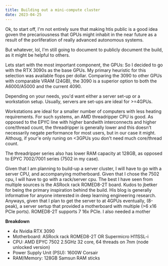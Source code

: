 ```yaml
---
title: Building out a mini-compute cluster
date: 2023-04-25
---
```


Ok, to start off, I'm not entirely sure that making htis public is a good idea goven the precariousness that GPUs might inhabit in the near future as a result of the porliferation of really advanced autonomous systems.

But whatever, lol, I'm still going to document to publicly document the build, as it might be helpful to others.

Lets start with the most important component, the GPUs:
So I decided to go with the RTX 3090s as the base GPUs. My primary heuristic for this selection was available flops per dollar. Comparing the 3090 to other GPUs with comparable VRAM (24GB), the 3090 is a superior option to both the A6000/A5000 and the current 4090.


Depending on your needs, you'd want either a server set-up or a workstation setup. Usually, servers are set-ups are ideal for >=4GPUs. 



Workstations are ideal for a smaller number of computers with less heating requirements. For such systems, an AMD threadripper CPU is good. As opposed to the EPYC line with higher bandwith interconnects and higher core/thread count, the threadripper is generally lower and this doesn't necessarily negate performance for most users, but in our case it might. Althoug, if your'e only runing on <3GPUs you don't need much core/thread count. 

The threadripper series also has lower RAM capacity at 128GB, as opposed to EPYC 7002/7001 series (7502 in my case).




Given that I am planning to build-up a server cluster, I will have to go with a server CPU, and accompanying motherboard. Given that I chose the 7502 cpu, I will have to go with a rack/server cpu. The best I have seen from multiple sources is the ASRock rack ROMED8-2T board. Kudos to jbetker for being the primary inspiration behind the build. His blog is generally informative for anyone interested in deep learning engineering research.
Anyways, given that I plan to get the server to at 4GPUs eventually, (8-peak), a server sertup that provided a motherboard with multiple (>6 x16 PCIe ports). ROMED8-2T supports 7 16x PCIe. I also needed a mother



**Breakdown**
- 4x Nvidia RTX 3090 
- Motherboard: ASRock rack ROMED8-2T OR Supermicro H11SSL-i
- CPU: AMD EPYC 7502 2.5GHz 32 core, 64 threads on 7nm (node unlocked version)
- Power Supply Unit (PSU): 1600W Corsair
- RAM/Memory: 128GB Samsun RAM sticks